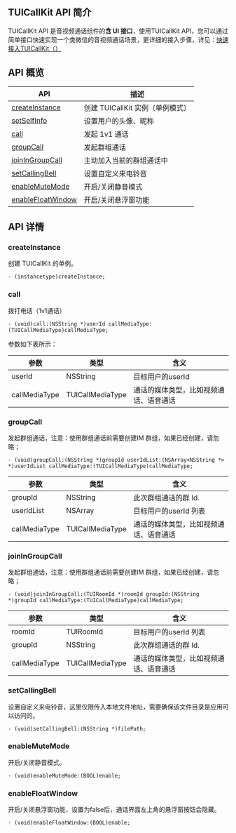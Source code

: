 ## TUICallKit API 简介

TUICallKit API 是音视频通话组件的**含 UI 接口**，使用TUICallKit API，您可以通过简单接口快速实现一个类微信的音视频通话场景，更详细的接入步骤，详见：[快速接入TUICallKit（）]()

<h2 id="TUICallKit">API 概览</h2>


| API | 描述 |
|-----|-----|
| [createInstance](#sharedinstance) | 创建 TUICallKit 实例（单例模式）|
| [setSelfInfo](#setSelfInfo) | 设置用户的头像、昵称|
| [call](#call) | 发起 1v1 通话|
| [groupCall](#groupCall) | 发起群组通话|
| [joinInGroupCall](#joinInGroupCall) | 主动加入当前的群组通话中 |
| [setCallingBell](#setCallingBell) | 设置自定义来电铃音 |
| [enableMuteMode](#enableMuteMode) | 开启/关闭静音模式 |
| [enableFloatWindow](#enableFloatWindow) | 开启/关闭悬浮窗功能 |

<h2 id="TUICallKit">API 详情</h2>

### createInstance
创建 TUICallKit 的单例。

```objc
- (instancetype)createInstance;
```

### call
拨打电话（1v1通话）

```objc
- (void)call:(NSString *)userId callMediaType:(TUICallMediaType)callMediaType;
```

参数如下表所示：

| 参数 | 类型 | 含义 |
|-----|-----|-----|
| userId | NSString | 目标用户的userId |
| callMediaType | TUICallMediaType | 通话的媒体类型，比如视频通话、语音通话 |

### groupCall
发起群组通话，注意：使用群组通话前需要创建IM 群组，如果已经创建，请忽略；

```objc
- (void)groupCall:(NSString *)groupId userIdList:(NSArray<NSString *> *)userIdList callMediaType:(TUICallMediaType)callMediaType;
```

| 参数 | 类型 | 含义 |
|-----|-----|-----|
| groupId | NSString | 此次群组通话的群 Id. |
| userIdList | NSArray | 目标用户的userId 列表 |
| callMediaType | TUICallMediaType | 通话的媒体类型，比如视频通话、语音通话 |

### joinInGroupCall
发起群组通话，注意：使用群组通话前需要创建IM 群组，如果已经创建，请忽略；

```objc
- (void)joinInGroupCall:(TUIRoomId *)roomId groupId:(NSString *)groupId callMediaType:(TUICallMediaType)callMediaType;
```

| 参数 | 类型 | 含义 |
|-----|-----|-----|
| roomId | TUIRoomId | 目标用户的userId 列表 |
| groupId | NSString | 此次群组通话的群 Id. |
| callMediaType | TUICallMediaType | 通话的媒体类型，比如视频通话、语音通话 |

### setCallingBell
设置自定义来电铃音，这里仅限传入本地文件地址，需要确保该文件目录是应用可以访问的。

```objc
- (void)setCallingBell:(NSString *)filePath;
```

### enableMuteMode
开启/关闭静音模式。

```objc
- (void)enableMuteMode:(BOOL)enable;
```

### enableFloatWindow
开启/关闭悬浮窗功能，设置为false后，通话界面左上角的悬浮窗按钮会隐藏。

```objc
- (void)enableFloatWindow:(BOOL)enable;
```

